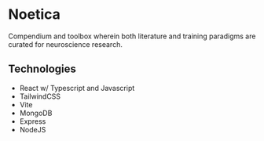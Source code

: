 # Noetica

Compendium and toolbox wherein both literature and training paradigms are curated for neuroscience research.

## Technologies

- React w/ Typescript and Javascript
- TailwindCSS
- Vite
- MongoDB
- Express
- NodeJS

